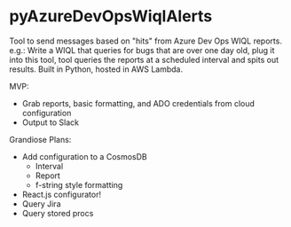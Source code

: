 # pyAzureDevOpsWiqlAlerts

Tool to send messages based on "hits" from Azure Dev Ops WIQL reports. e.g.: Write a WIQL that queries for bugs that are over one day old, plug it into this tool, tool queries the reports at a scheduled interval and spits out results. Built in Python, hosted in AWS Lambda.

MVP:

- Grab reports, basic formatting, and ADO credentials from cloud configuration
- Output to Slack

Grandiose Plans:

- Add configuration to a CosmosDB
  - Interval
  - Report
  - f-string style formatting
- React.js configurator!
- Query Jira
- Query stored procs
